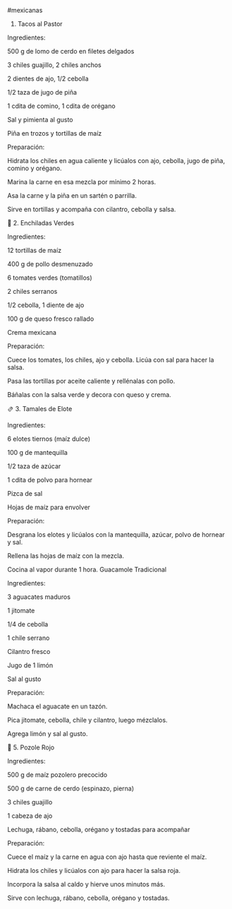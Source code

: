 #mexicanas
1. Tacos al Pastor

Ingredientes:

500 g de lomo de cerdo en filetes delgados

3 chiles guajillo, 2 chiles anchos

2 dientes de ajo, 1/2 cebolla

1/2 taza de jugo de piña

1 cdita de comino, 1 cdita de orégano

Sal y pimienta al gusto

Piña en trozos y tortillas de maíz

Preparación:

Hidrata los chiles en agua caliente y licúalos con ajo, cebolla, jugo de piña, comino y orégano.

Marina la carne en esa mezcla por mínimo 2 horas.

Asa la carne y la piña en un sartén o parrilla.

Sirve en tortillas y acompaña con cilantro, cebolla y salsa.

🌯 2. Enchiladas Verdes

Ingredientes:

12 tortillas de maíz

400 g de pollo desmenuzado

6 tomates verdes (tomatillos)

2 chiles serranos

1/2 cebolla, 1 diente de ajo

100 g de queso fresco rallado

Crema mexicana

Preparación:

Cuece los tomates, los chiles, ajo y cebolla. Licúa con sal para hacer la salsa.

Pasa las tortillas por aceite caliente y rellénalas con pollo.

Báñalas con la salsa verde y decora con queso y crema.

🫔 3. Tamales de Elote

Ingredientes:

6 elotes tiernos (maíz dulce)

100 g de mantequilla

1/2 taza de azúcar

1 cdita de polvo para hornear

Pizca de sal

Hojas de maíz para envolver

Preparación:

Desgrana los elotes y licúalos con la mantequilla, azúcar, polvo de hornear y sal.

Rellena las hojas de maíz con la mezcla.

Cocina al vapor durante 1 hora.
Guacamole Tradicional

Ingredientes:

3 aguacates maduros

1 jitomate

1/4 de cebolla

1 chile serrano

Cilantro fresco

Jugo de 1 limón

Sal al gusto

Preparación:

Machaca el aguacate en un tazón.

Pica jitomate, cebolla, chile y cilantro, luego mézclalos.

Agrega limón y sal al gusto.

🍲 5. Pozole Rojo

Ingredientes:

500 g de maíz pozolero precocido

500 g de carne de cerdo (espinazo, pierna)

3 chiles guajillo

1 cabeza de ajo

Lechuga, rábano, cebolla, orégano y tostadas para acompañar

Preparación:

Cuece el maíz y la carne en agua con ajo hasta que reviente el maíz.

Hidrata los chiles y licúalos con ajo para hacer la salsa roja.

Incorpora la salsa al caldo y hierve unos minutos más.

Sirve con lechuga, rábano, cebolla, orégano y tostadas.